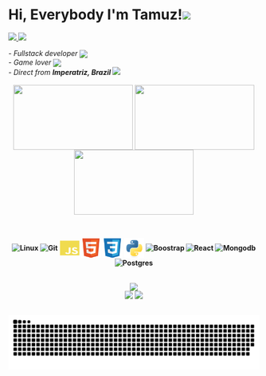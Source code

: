   <h1 align="left">Hi, Everybody I'm 
  Tamuz!<img src="https://github.com/blackcater/blackcater/raw/main/images/Hi.gif" height="32" /></h1>

   <a target="_blank" href="mailto:igortamuz@gmail.com"><img src="https://img.shields.io/badge/-Gmail-D14836?style=for-the-badge&logo=Gmail&logoColor=white"></img>       </a>
   <a href="https://www.linkedin.com/in/igor-tamuz-913b001b8/" target="_blank"><img src="https://img.shields.io/badge/-LinkedIn-%230077B5?style=for-the-badge&logo=linkedin&logoColor=white" target="_blank"></a> 
  <!--<a href="https://instagram.com/zeus.avi" target="_blank"><img src="https://img.shields.io/badge/-Instagram-%23E4405F?style=for-the-badge&logo=instagram&logoColor=white" target="_blank"></a>-->
  <div> 
    <div>
    <em> 
  - Fullstack developer <img src="https://i.pinimg.com/originals/57/18/5d/57185d2176d7cbaebdb74c00ce1b9ebf.gif" height="40" align="center"> </img> <br>
  - Game lover <img src="https://64.media.tumblr.com/4f6e8d2395f3b913a67613ba6101d568/tumblr_mpvv1jre3q1rfjowdo1_500.gif" height="34" align="center"> </img> <br>
  - Direct from <b>Imperatriz, Brazil <img src="https://cdn-icons-png.flaticon.com/512/330/330430.png" width="13"/><br>
  <br>
   </em>
   
  </div>    
  
   <div align="center"> 
      <img src="https://images-wixmp-ed30a86b8c4ca887773594c2.wixmp.com/f/6087700b-332f-4ec4-9b4e-58001a389e60/da8yaba-62a7d499-8042-44c5-9845-a2cb6ebb0dfc.gif?token=eyJ0eXAiOiJKV1QiLCJhbGciOiJIUzI1NiJ9.eyJzdWIiOiJ1cm46YXBwOjdlMGQxODg5ODIyNjQzNzNhNWYwZDQxNWVhMGQyNmUwIiwiaXNzIjoidXJuOmFwcDo3ZTBkMTg4OTgyMjY0MzczYTVmMGQ0MTVlYTBkMjZlMCIsIm9iaiI6W1t7InBhdGgiOiJcL2ZcLzYwODc3MDBiLTMzMmYtNGVjNC05YjRlLTU4MDAxYTM4OWU2MFwvZGE4eWFiYS02MmE3ZDQ5OS04MDQyLTQ0YzUtOTg0NS1hMmNiNmViYjBkZmMuZ2lmIn1dXSwiYXVkIjpbInVybjpzZXJ2aWNlOmZpbGUuZG93bmxvYWQiXX0.uRj2kd1Obs-xrfZCwfyP7O776ef2yNJN5jQMvNPC6yg" height="130" width="240" align="center">
      <img src="https://mir-s3-cdn-cf.behance.net/project_modules/max_1200/228735137119811.62054724baf0b.gif" height="130" width="240" align="center">
      <img src="https://i.pinimg.com/originals/66/d8/3f/66d83f35b05ea7cd86d13a0dc4a2ca16.gif" height="130" width="240" align="center">
 
   </div>

  </div>
 
 ##
<link rel="stylesheet" href="https://cdn.jsdelivr.net/gh/devicons/devicon@latest/devicon.min.css">

 <div style="display: inline_block" align="center"><br>
  <img align="center" alt="Linux" height="40" width="40" src="https://cdn.jsdelivr.net/gh/devicons/devicon/icons/linux/linux-original.svg" />
  <img align="center" alt="Git" height="40" width="40" src="https://cdn.jsdelivr.net/gh/devicons/devicon/icons/git/git-original.svg" />
  <img align="center" alt="Rafa-Js" height="30" width="40" src="https://raw.githubusercontent.com/devicons/devicon/master/icons/javascript/javascript-plain.svg">
  <img align="center" alt="HTML" height="40" width="40" src="https://raw.githubusercontent.com/devicons/devicon/master/icons/html5/html5-original.svg">
  <img align="center" alt="CSS" height="40" width="40" src="https://raw.githubusercontent.com/devicons/devicon/master/icons/css3/css3-original.svg">
  <img align="center" alt="Python" height="40" width="40" src="https://raw.githubusercontent.com/devicons/devicon/master/icons/python/python-original.svg">
  <img align="center" alt="Boostrap" height="40" width="40" src="https://cdn.jsdelivr.net/gh/devicons/devicon/icons/bootstrap/bootstrap-original.svg">
  <img align="center" alt="React" height="40" width="40" src="https://cdn.jsdelivr.net/gh/devicons/devicon/icons/react/react-original.svg" />
  <img align="center" alt="Mongodb" height="40" width="40" src="https://cdn.jsdelivr.net/gh/devicons/devicon/icons/mongodb/mongodb-original.svg"/>
  <img align="center" alt="Postgres" height="40" width="40" src="https://cdn.jsdelivr.net/gh/devicons/devicon/icons/postgresql/postgresql-plain-wordmark.svg" />     
 </div>
  
   
##
<div align="center" >
  
  <img align="center" height="300em" src="https://camo.githubusercontent.com/36500fe1645489b5fc245d2e6b129426a1d139cc3ae4f8389099aa14d3bb0667/68747470733a2f2f7777772e7468656d61737465727069636b732e636f6d2f77702d636f6e74656e742f75706c6f6164732f323032302f30342f32326232323238373630323532332e356462643239303831353631642e676966"/>
  
  <div>
  <img height="180em" src="https://github-readme-stats.vercel.app/api?username=Tamuzeus&show_icons=true&theme=dark&include_all_commits=true&count_private=true"/>
  <img height="180em" src="https://github-readme-stats.vercel.app/api/top-langs/?username=Tamuzeus&layout=compact&langs_count=7&theme=dark"/>
  </div>
</div>
 
   ##
 
   
  ![Snake animation](https://github.com/tamuzeus/tamuzeus/blob/output/github-contribution-grid-snake.svg)
